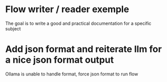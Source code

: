 # Flow writer / reader exemple

The goal is to write a good and practical documentation for a specific subject

# Add json format and reiterate llm for a nice json format output
Ollama is unable to handle format, force json format to run flow
